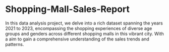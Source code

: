 # Shopping-Mall-Sales-Report
In this data analysis project, we delve into a rich dataset spanning the years 2021 to 2023, encompassing the shopping experiences of diverse age groups and genders across different shopping malls in this vibrant city. With a aim to gain a comprehensive understanding of the sales trends and patterns. 
